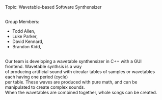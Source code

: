 Topic: Wavetable-based Software Synthensizer
<br/>
<br/>

Group Members: <br/>
  * Todd Allen, <br/>
  * Luke Parker, <br/>
  * David Kennard,<br/>
  * Brandon Kidd, <br/>
<br/>
Our team is developing a wavetable synthensizer in C++ with a GUI frontend.  Wavetable synthsis is a way<br/>
of producing artificial sound with circular tables of samples or wavetables each having one period (cycle)<br/>
per table.  These waves are produced with pure math, and can be manipulated to create complex sounds.<br/>
When the wavetables are combined together, whole songs can be created.<br/>
